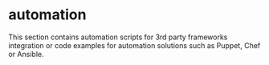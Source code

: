 # automation
This section contains automation scripts for 3rd party frameworks integration or code examples for automation solutions such as Puppet, Chef or Ansible.
